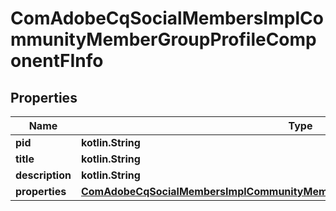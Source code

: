 
# ComAdobeCqSocialMembersImplCommunityMemberGroupProfileComponentFInfo

## Properties
Name | Type | Description | Notes
------------ | ------------- | ------------- | -------------
**pid** | **kotlin.String** |  |  [optional]
**title** | **kotlin.String** |  |  [optional]
**description** | **kotlin.String** |  |  [optional]
**properties** | [**ComAdobeCqSocialMembersImplCommunityMemberGroupProfileComponentFProperties**](ComAdobeCqSocialMembersImplCommunityMemberGroupProfileComponentFProperties.md) |  |  [optional]



